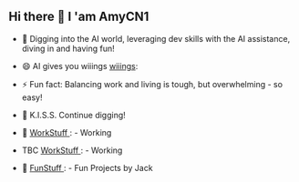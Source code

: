 Hi there 👋 I 'am **AmyCN1** 
---


- 🔭 Digging into the AI world, leveraging dev skills with the AI assistance, diving in and having fun!
- 😄 AI gives you wiiings [wiiings](https://medium.com/interesting-stories-only/the-man-who-sued-red-bull-for-not-growing-wings-and-won-13-million-ade8cc851137):
- ⚡ Fun fact: Balancing work and living is tough, but overwhelming - so easy!
- 🌱 K.I.S.S. Continue digging!


- 👀 [WorkStuff ](https://badgergeeks.com/):
        - Working
- TBC [WorkStuff ](https://gatorbugs.com/):
          - Working

- 💞️ [FunStuff ](https://gatorbug.com/):
        - Fun Projects by Jack

<!--
**AmyKrizanWang/AmyKrizanWang** is a ✨ _special_ ✨ repository because its `README.md` (this file) appears on your GitHub profile.

Here are some ideas to get you started:

🔭 I’m currently working on leveraging my dev skills ;-)
- 🌱 I’m currently learning ...
- 👯 I’m looking to collaborate on ...
- 🤔 I’m looking for help with ...
- 💬 Ask me about ...
- 📫 How to reach me: ...
- 😄 Pronouns: ...
- ⚡ Fun fact: ...
-->
